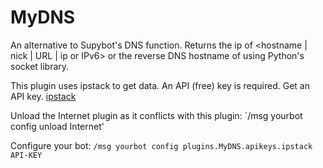 # MyDNS

An alternative to Supybot's DNS function.
Returns the ip of <hostname | nick | URL | ip or IPv6> or the reverse DNS hostname of <ip> using Python's socket library.

This plugin uses ipstack to get data. An API (free) key is required.
Get an API key. [ipstack](https://ipstack.com/)

Unload the Internet plugin as it conflicts with this plugin:
`/msg yourbot config unload Internet'

Configure your bot: `/msg yourbot config plugins.MyDNS.apikeys.ipstack API-KEY`
